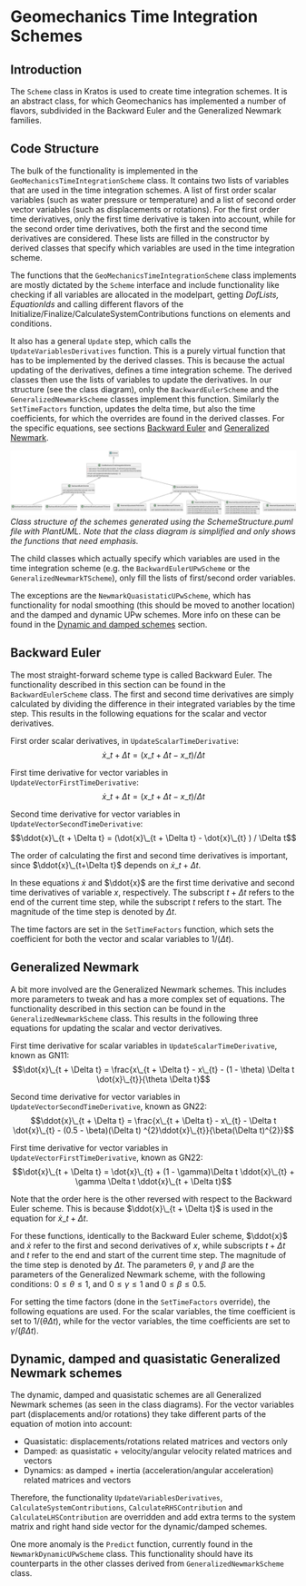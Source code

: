 # Geomechanics Time Integration Schemes

## Introduction

The `Scheme` class in Kratos is used to create time integration schemes. It is an abstract class, for which Geomechanics
has implemented a number of flavors, subdivided in the Backward Euler and the Generalized Newmark families.

## Code Structure

The bulk of the functionality is implemented in the `GeoMechanicsTimeIntegrationScheme` class. It contains two lists of
variables that are used in the time integration schemes. A list of first order scalar variables (such as water pressure
or temperature) and a list of second order vector variables (such as displacements or rotations). For the first order
time derivatives, only the first time derivative is taken into account, while for the second order time derivatives,
both the first and the second time derivatives are considered. These lists are filled in the constructor by derived
classes that specify which variables are used in the time integration scheme.

The functions that the `GeoMechanicsTimeIntegrationScheme` class implements are mostly dictated by the `Scheme`
interface and include functionality like checking if all variables are allocated in the modelpart, getting _DofLists,
EquationIds_ and calling different flavors of the Initialize/Finalize/CalculateSystemContributions functions on elements
and conditions.

It also has a general `Update` step, which calls the `UpdateVariablesDerivatives` function. This is a purely virtual
function that has to be implemented by the derived classes. This is because the actual updating of the derivatives,
defines a time integration scheme. The derived classes then use the lists of variables to update the derivatives. In our
structure (see the class diagram), only the `BackwardEulerScheme` and the `GeneralizedNewmarkScheme` classes implement
this function. Similarly the `SetTimeFactors` function, updates the delta time, but also the time coefficients, for
which the overrides are found in the derived classes. For the specific equations, see
sections [Backward Euler](#backward-euler) and [Generalized Newmark](#generalized-newmark).

![SchemeStructure.svg](SchemeStructure.svg)
_Class structure of the schemes generated using the SchemeStructure.puml file with PlantUML. Note that the class diagram
is simplified and only shows the functions that need emphasis._

The child classes which actually specify which variables are used in the time integration scheme (e.g.
the `BackwardEulerUPwScheme` or the `GeneralizedNewmarkTScheme`), only fill the lists of first/second order variables.

The exceptions are the `NewmarkQuasistaticUPwScheme`, which has functionality for nodal smoothing (this should be moved
to another location) and the damped and dynamic UPw schemes. More info on these can be found in
the [Dynamic and damped schemes](#dynamic-and-damped-schemes) section.

## Backward Euler

The most straight-forward scheme type is called Backward Euler. The functionality described in this section can be found
in the `BackwardEulerScheme` class. The first and second time derivatives are simply calculated by dividing the
difference in their integrated variables by the time step. This results in the following equations for the scalar and
vector derivatives.

First order scalar derivatives, in `UpdateScalarTimeDerivative`:
$$\dot{x}\_{t + \Delta t} = (x\_{t + \Delta t} - x\_{t} ) / \Delta t$$

First time derivative for vector variables in `UpdateVectorFirstTimeDerivative`:
$$\dot{x}\_{t + \Delta t} = (x\_{t + \Delta t} - x\_{t} ) / \Delta t$$

Second time derivative for vector variables in `UpdateVectorSecondTimeDerivative`:
$$\ddot{x}\_{t + \Delta t} = (\dot{x}\_{t + \Delta t} - \dot{x}\_{t} ) / \Delta t$$

The order of calculating the first and second time derivatives is important, since $\ddot{x}\_{t+\Delta t}$ depends on
$\dot{x}\_{t + \Delta t}$.

In these equations $\dot{x}$ and $\ddot{x}$ are the first time derivative and second time derivatives of variable $x$,
respectively. The subscript $t + \Delta t$ refers to the end of the current time step, while the subscript $t$ refers to
the start. The magnitude of the time step is denoted by $\Delta t$.

The time factors are set in the `SetTimeFactors` function, which sets the coefficient for both the vector and scalar
variables to $1/(\Delta t)$.

## Generalized Newmark

A bit more involved are the Generalized Newmark schemes. This includes more parameters to tweak and has a more complex
set of equations. The functionality described in this section can be found in the `GeneralizedNewmarkScheme` class. This
results in the following three equations for updating the scalar and vector derivatives.

First time derivative for scalar variables in `UpdateScalarTimeDerivative`, known as GN11:
$$\dot{x}\_{t + \Delta t} = \frac{x\_{t + \Delta t} - x\_{t} - (1 - \theta) \Delta t \dot{x}\_{t}}{\theta \Delta t}$$

Second time derivative for vector variables in `UpdateVectorSecondTimeDerivative`, known as GN22:
$$\ddot{x}\_{t + \Delta t} = \frac{x\_{t + \Delta t} - x\_{t} - \Delta t \dot{x}\_{t} - (0.5 - \beta)(\Delta t)
^{2}\ddot{x}\_{t}}{\beta(\Delta t)^{2}}$$

First time derivative for vector variables in `UpdateVectorFirstTimeDerivative`, known as GN22:
$$\dot{x}\_{t + \Delta t} = \dot{x}\_{t} + (1 - \gamma)\Delta t \ddot{x}\_{t} + \gamma \Delta t \ddot{x}\_{t + \Delta
t}$$

Note that the order here is the other reversed with respect to the Backward Euler scheme. This is because
$\ddot{x}\_{t + \Delta t}$ is used in the equation for $\dot{x}\_{t + \Delta t}$.

For these functions, identically to the Backward Euler scheme, $\ddot{x}$ and $\dot{x}$ refer to the first and second
derivatives of $x$, while subscripts $t + \Delta t$ and $t$ refer to the end and start of the current time step. The
magnitude of the time step is denoted by $\Delta t$. The parameters $\theta$, $\gamma$ and $\beta$ are the parameters of
the Generalized Newmark scheme, with the following conditions: $0\le\theta\le 1$, and $0\le\gamma\le 1$ and
$0\le\beta\le 0.5$.

For setting the time factors (done in the `SetTimeFactors` override), the following equations are used. For the scalar
variables, the time coefficient is set to $1/(\theta\Delta t)$, while for the vector variables, the time coefficients
are set to $\gamma / (\beta \Delta t)$.

## Dynamic, damped and quasistatic Generalized Newmark schemes

The dynamic, damped and quasistatic schemes are all Generalized Newmark schemes (as seen in the class diagrams). For the
vector variables part (displacements and/or rotations) they take different parts of the equation of motion into account:
- Quasistatic: displacements/rotations related matrices and vectors only
- Damped: as quasistatic + velocity/angular velocity related matrices and vectors
- Dynamics: as damped + inertia (acceleration/angular acceleration) related matrices and vectors

Therefore, the functionality `UpdateVariablesDerivatives`, `CalculateSystemContributions`, `CalculateRHSContribution`
and `CalculateLHSContribution` are overridden and add extra terms to the system matrix and right hand side vector for
the dynamic/damped schemes.

One more anomaly is the `Predict` function, currently found in the `NewmarkDynamicUPwScheme` class. This functionality
should have its counterparts in the other classes derived from `GeneralizedNewmarkScheme` class.
